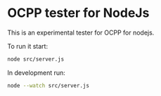 # OCPP tester for NodeJs

This is an experimental tester for OCPP for nodejs.

To run it start:

```bash
node src/server.js
```

In development run:

```bash
node --watch src/server.js
```
